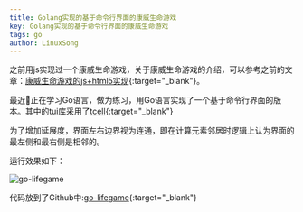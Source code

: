 ```yaml
---
title: Golang实现的基于命令行界面的康威生命游戏
key: Golang实现的基于命令行界面的康威生命游戏
tags: go
author: LinuxSong
---
```


之前用js实现过一个康威生命游戏，关于康威生命游戏的介绍，可以参考之前的文章：[康威生命游戏的js+html5实现](https://www.topbyte.cn/2015/11/life-game-js-html5/){:target="_blank"}。

最近正在学习Go语言，做为练习，用Go语言实现了一个基于命令行界面的版本。其中的tui库采用了[tcell](https://github.com/gdamore/tcell){:target="_blank"}

<!--more-->

为了增加延展度，界面左右边界视为连通，即在计算元素邻居时逻辑上认为界面的最左侧和最右侧是相邻的。

运行效果如下：

![go-lifegame](https://www.topbyte.cn/assets/images/posts/go-lifegame.gif)

代码放到了Github中:[go-lifegame](https://github.com/linuxsong/go-lifegame){:target="_blank"}
